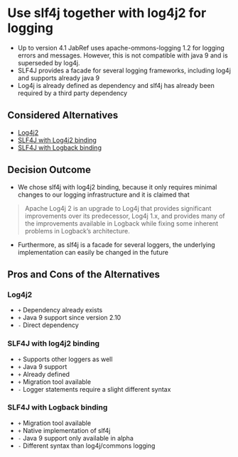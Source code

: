 # Use slf4j together with log4j2 for logging

* Up to version 4.1 JabRef uses apache-ommons-logging 1.2 for logging errors and messages. However, this is not compatible with java 9 and is superseded by log4j.
* SLF4J provides a facade for several logging frameworks, including log4j and supports already java 9
* Log4j is already defined as dependency and slf4j has already been required by a third party dependency

## Considered Alternatives

* [Log4j2](https://logging.apache.org/log4j/2.x/)
* [SLF4J with Log4j2 binding](https://logging.apache.org/log4j/2.x/maven-artifacts.html)
* [SLF4J with Logback binding](https://logback.qos.ch/)

## Decision Outcome
* We chose slf4j with log4j2 binding, because it only requires minimal changes to our logging infrastructure and it is claimed that  
> Apache Log4j 2 is an upgrade to Log4j that provides significant improvements over its predecessor, Log4j 1.x, and      provides many of the improvements available in Logback while fixing some inherent problems in Logback’s architecture.
* Furthermore, as slf4j is a facade for several loggers, the underlying implementation can easily be changed in the future


## Pros and Cons of the Alternatives 

### Log4j2

* `+` Dependency already exists
* `+` Java 9 support since version 2.10
* `-` Direct dependency

### SLF4J with log4j2 binding

* `+` Supports other loggers as well
* `+` Java 9 support
* `+` Already defined
* `+` Migration tool available
* `-` Logger statements require a slight different syntax

### SLF4J with Logback binding

* `+` Migration tool available
* `+` Native implementation of slf4j
* `-` Java 9 support only available in alpha
* `-` Different syntax than log4j/commons logging



